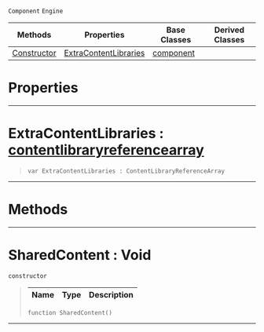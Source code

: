  `Component` `Engine`



|Methods|Properties|Base Classes|Derived Classes|
|---|---|---|---|
|[ Constructor](https://github.com/PlasmaEngine/PlasmaDocs/tree/master/docs/C%2B%2B/code_reference/class_reference/sharedcontent.markdown#sharedcontent-void)|[ ExtraContentLibraries](https://github.com/PlasmaEngine/PlasmaDocs/tree/master/docs/C%2B%2B/code_reference/class_reference/sharedcontent.markdown#extracontentlibraries-ze)|[component](https://github.com/PlasmaEngine/PlasmaDocs/tree/master/docs/C%2B%2B/code_reference/class_reference/component.markdown)| |


 #  Properties


---  
 #  ExtraContentLibraries : [contentlibraryreferencearray](https://github.com/PlasmaEngine/PlasmaDocs/tree/master/docs/C%2B%2B/code_reference/class_reference/contentlibraryreferencearray.markdown)

> 
> ``` lang=cpp, name=Lightning
> var ExtraContentLibraries : ContentLibraryReferenceArray


---  
 #  Methods


---  
 #  SharedContent : Void

 `constructor`

> 
> |Name|Type|Description|
> |---|---|---|
> ``` lang=cpp, name=Lightning
> function SharedContent()
> ``` 


---  
 

 